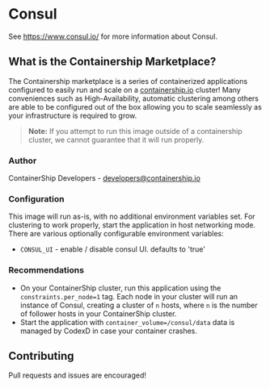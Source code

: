 # Consul

See https://www.consul.io/ for more information about Consul.


## What is the Containership Marketplace?

The Containership marketplace is a series of containerized applications configured to easily run and scale on a [containership.io](https://containership.io) cluster! Many conveniences such as High-Availability, automatic clustering among others are able to be configured out of the box allowing you to scale seamlessly as your infrastructure is required to grow.

> **Note:** If you attempt to run this image outside of a containership cluster, we cannot guarantee that it will run properly.

### Author
ContainerShip Developers - developers@containership.io

### Configuration
This image will run as-is, with no additional environment variables set. For clustering to work properly, start the application in host networking mode. There are various optionally configurable environment variables:

* `CONSUL_UI` - enable / disable consul UI. defaults to 'true'

### Recommendations
* On your ContainerShip cluster, run this application using the `constraints.per_node=1` tag. Each node in your cluster will run an instance of Consul, creating a cluster of `n` hosts, where `n` is the number of follower hosts in your ContainerShip cluster.
* Start the application with `container_volume=/consul/data` data is managed by CodexD in case your container crashes.

## Contributing
Pull requests and issues are encouraged!
